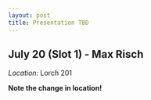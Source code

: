 ```yaml
---
layout: post
title: Presentation TBD
---
```

## July 20 (Slot 1) - Max Risch

*Location:* Lorch 201

**Note the change in location!**



